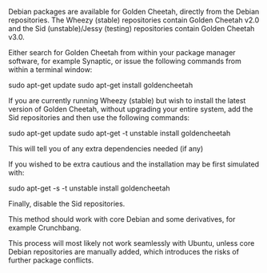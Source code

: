 Debian packages are available for Golden Cheetah, directly from the Debian repositories. The Wheezy (stable) repositories contain Golden Cheetah v2.0 and the Sid (unstable)/Jessy (testing) repositories contain Golden Cheetah v3.0.

Either search for Golden Cheetah from within your package manager software, for example Synaptic, or issue the following commands from within a terminal window:

sudo apt-get update
sudo apt-get install goldencheetah

If you are currently running Wheezy (stable) but wish to install the latest version of Golden Cheetah, without upgrading your entire system, add the Sid repositories and then use the following commands:

sudo apt-get update
sudo apt-get -t unstable install goldencheetah

This will tell you of any extra dependencies needed (if any)

If you wished to be extra cautious and the installation may be first simulated with:

sudo apt-get  -s -t unstable install goldencheetah

Finally, disable the Sid repositories. 

This method should work with core Debian and some derivatives, for example Crunchbang. 

This process will most likely not work seamlessly with Ubuntu, unless core Debian repositories are manually added, which introduces the risks of further package conflicts.